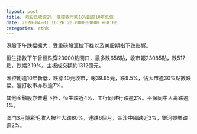 ```yaml
---
layout: post
title: 港股低收逾2%　滙控收市跌10%創逾10年低位
date: 2020-04-01 16:26:20.000000000 +08:00
categories: rthk
---
```


港股下午跌幅擴大，受重磅股滙控下挫以及美股期指下跌影響。

恒生指數下午曾經跌穿23000點關口，最多跌656點，收市報23085點，跌517點，跌幅2.19%。主板成交額約1312億元。

滙控創逾10年新低，跌穿40元收市，報39.95元，跌9.5%，佔大市逾30%點數跌幅。渣打收市亦跌逾7%。

其他金融股亦普遍下挫，恒生跌近4%，工行同建行跌逾2%。平保同中人壽跌逾1%。

澳門3月博彩毛收入按年大跌80%，連跌6個月，金沙中國跌近3%，銀河娛樂跌逾2%。
